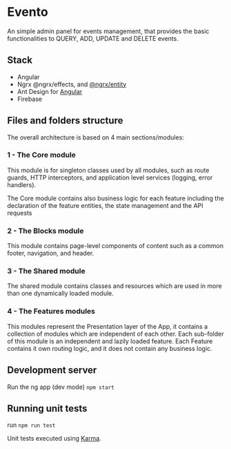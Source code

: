 # Evento

An simple admin panel for events management, that provides the basic functionalities to QUERY, ADD, UPDATE and DELETE events.

## Stack

- Angular
- Ngrx @ngrx/effects, and [@ngrx/entity](https://ngrx.io/guide/entity)
- Ant Design for [Angular](https://ng.ant.design/)
- Firebase

## Files and folders structure

The overall architecture is based on 4 main sections/modules:

### 1 - The Core module

This module is for singleton classes used by all modules, such as route guards, HTTP interceptors, and application level services (logging, error handlers).

The Core module contains also business logic for each feature including the declaration of the feature entities, the state management and the API requests

### 2 - The Blocks module

This module contains page-level components of content such as a common footer, navigation, and header.

### 3 - The Shared module

The shared module contains classes and resources which are used in more than one dynamically loaded module.

### 4 - The Features modules

This modules represent the Presentation layer of the App, it contains a collection of modules which are independent of each other.
Each sub-folder of this module is an independent and lazily loaded feature.
Each Feature contains it own routing logic, and it does not contain any business logic.

## Development server

Run the ng app (dev mode) `npm start`

## Running unit tests

run `npm run test`

Unit tests executed using [Karma](https://karma-runner.github.io).
